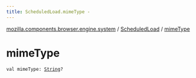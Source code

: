 ```yaml
---
title: ScheduledLoad.mimeType - 
---
```


[mozilla.components.browser.engine.system](../index.html) / [ScheduledLoad](index.html) / [mimeType](./mime-type.html)

# mimeType

`val mimeType: `[`String`](https://kotlinlang.org/api/latest/jvm/stdlib/kotlin/-string/index.html)`?`